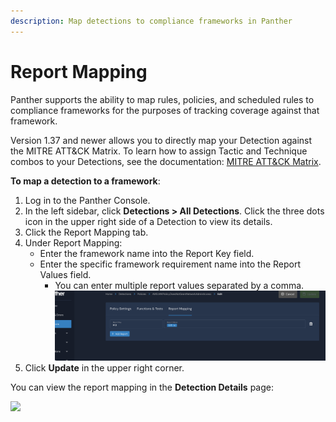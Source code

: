 ```yaml
---
description: Map detections to compliance frameworks in Panther
---
```


# Report Mapping

Panther supports the ability to map rules, policies, and scheduled rules to compliance frameworks for the purposes of tracking coverage against that framework.&#x20;

Version 1.37 and newer allows you to directly map your Detection against the MITRE ATT\&CK Matrix. To learn how to assign Tactic and Technique combos to your Detections, see the documentation: [MITRE ATT\&CK Matrix](mitre-attack.md).

**To map a detection to a framework**:

1. Log in to the Panther Console.
2. In the left sidebar, click **Detections > All Detections**. Click the three dots icon in the upper right side of a Detection to view its details.
3. Click the Report Mapping tab.
4. Under Report Mapping:
   * Enter the framework name into the Report Key field.&#x20;
   * Enter the specific framework requirement name into the Report Values field.
     * You can enter multiple report values separated by a comma.\
       ![](../../.gitbook/assets/report-map.png)
5. Click **Update** in the upper right corner.

You can view the report mapping in the **Detection Details** page:

![](<../../.gitbook/assets/Screen Shot 2021-11-08 at 10.00.16 PM.png>)
